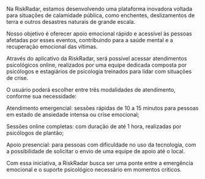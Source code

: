 Na RiskRadar, estamos desenvolvendo uma plataforma inovadora voltada para situações de calamidade pública, como enchentes, deslizamentos de terra e outros desastres naturais de grande escala.

Nosso objetivo é oferecer apoio emocional rápido e acessível às pessoas afetadas por esses eventos, contribuindo para a saúde mental e a recuperação emocional das vítimas.

Através do aplicativo da RiskRadar, será possível acessar atendimentos psicológicos online, realizados por uma equipe dedicada composta por psicólogos e estagiários de psicologia treinados para lidar com situações de crise.

O usuário poderá escolher entre três modalidades de atendimento, conforme sua necessidade:

Atendimento emergencial: sessões rápidas de 10 a 15 minutos para pessoas em estado de ansiedade intensa ou crise emocional;

Sessões online completas: com duração de até 1 hora, realizadas por psicólogos de plantão;

Apoio presencial: para pessoas com dificuldade no uso da tecnologia, com a possibilidade de solicitar o envio de uma equipe de apoio até o local.

Com essa iniciativa, a RiskRadar busca ser uma ponte entre a emergência emocional e o suporte psicológico necessário em momentos críticos.

